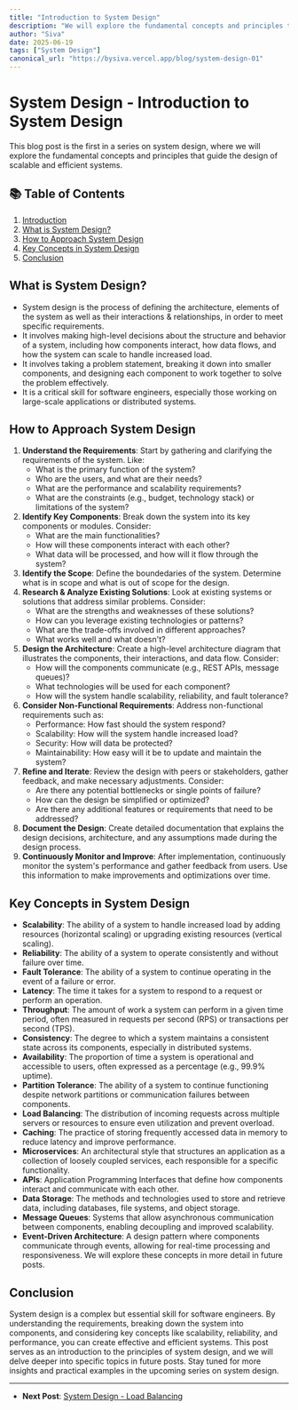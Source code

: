 ```yaml
---
title: "Introduction to System Design"
description: "We will explore the fundamental concepts and principles that guide the design of scalable and efficient systems."
author: "Siva"
date: 2025-06-19
tags: ["System Design"]
canonical_url: "https://bysiva.vercel.app/blog/system-design-01"
---
```


# System Design - Introduction to System Design
This blog post is the first in a series on system design, where we will explore the fundamental concepts and principles that guide the design of scalable and efficient systems.

## 📚 Table of Contents

1. [Introduction](#system-design---introduction-to-system-design)  
2. [What is System Design?](#what-is-system-design)  
3. [How to Approach System Design](#how-to-approach-system-design)    
4. [Key Concepts in System Design](#key-concepts-in-system-design)  
5. [Conclusion](#conclusion)

## What is System Design?
- System design is the process of defining the architecture, elements of the system as well as their interactions & relationships, in order to meet specific requirements.
- It involves making high-level decisions about the structure and behavior of a system, including how components interact, how data flows, and how the system can scale to handle increased load.
- It involves taking a problem statement, breaking it down into smaller components, and designing each component to work together to solve the problem effectively.
- It is a critical skill for software engineers, especially those working on large-scale applications or distributed systems.

## How to Approach System Design
1. **Understand the Requirements**: Start by gathering and clarifying the requirements of the system. Like:
    - What is the primary function of the system?
    - Who are the users, and what are their needs?
    - What are the performance and scalability requirements?
    - What are the constraints (e.g., budget, technology stack) or limitations of the system?
2. **Identify Key Components**: Break down the system into its key components or modules. Consider:
    - What are the main functionalities?
    - How will these components interact with each other?
    - What data will be processed, and how will it flow through the system?
3. **Identify the Scope**: Define the boundedaries of the system. Determine what is in scope and what is out of scope for the design.
4. **Research & Analyze Existing Solutions**: Look at existing systems or solutions that address similar problems. Consider:
    - What are the strengths and weaknesses of these solutions?
    - How can you leverage existing technologies or patterns?
    - What are the trade-offs involved in different approaches?
    - What works well and what doesn't?
5. **Design the Architecture**: Create a high-level architecture diagram that illustrates the components, their interactions, and data flow. Consider:
    - How will the components communicate (e.g., REST APIs, message queues)?
    - What technologies will be used for each component?
    - How will the system handle scalability, reliability, and fault tolerance?
6. **Consider Non-Functional Requirements**: Address non-functional requirements such as:
    - Performance: How fast should the system respond?
    - Scalability: How will the system handle increased load?
    - Security: How will data be protected?
    - Maintainability: How easy will it be to update and maintain the system?
7. **Refine and Iterate**: Review the design with peers or stakeholders, gather feedback, and make necessary adjustments. Consider:
    - Are there any potential bottlenecks or single points of failure?
    - How can the design be simplified or optimized?
    - Are there any additional features or requirements that need to be addressed?
8. **Document the Design**: Create detailed documentation that explains the design decisions, architecture, and any assumptions made during the design process.
9. **Continuously Monitor and Improve**: After implementation, continuously monitor the system's performance and gather feedback from users. Use this information to make improvements and optimizations over time.

## Key Concepts in System Design
- **Scalability**: The ability of a system to handle increased load by adding resources (horizontal scaling) or upgrading existing resources (vertical scaling).
- **Reliability**: The ability of a system to operate consistently and without failure over time.
- **Fault Tolerance**: The ability of a system to continue operating in the event of a failure or error.
- **Latency**: The time it takes for a system to respond to a request or perform an operation.
- **Throughput**: The amount of work a system can perform in a given time period, often measured in requests per second (RPS) or transactions per second (TPS).
- **Consistency**: The degree to which a system maintains a consistent state across its components, especially in distributed systems.
- **Availability**: The proportion of time a system is operational and accessible to users, often expressed as a percentage (e.g., 99.9% uptime).
- **Partition Tolerance**: The ability of a system to continue functioning despite network partitions or communication failures between components.
- **Load Balancing**: The distribution of incoming requests across multiple servers or resources to ensure even utilization and prevent overload.   
- **Caching**: The practice of storing frequently accessed data in memory to reduce latency and improve performance.
- **Microservices**: An architectural style that structures an application as a collection of loosely coupled services, each responsible for a specific functionality.
- **APIs**: Application Programming Interfaces that define how components interact and communicate with each other.
- **Data Storage**: The methods and technologies used to store and retrieve data, including databases, file systems, and object storage.
- **Message Queues**: Systems that allow asynchronous communication between components, enabling decoupling and improved scalability.
- **Event-Driven Architecture**: A design pattern where components communicate through events, allowing for real-time processing and responsiveness.
We will explore these concepts in more detail in future posts.

## Conclusion
System design is a complex but essential skill for software engineers. By understanding the requirements, breaking down the system into components, and considering key concepts like scalability, reliability, and performance, you can create effective and efficient systems. This post serves as an introduction to the principles of system design, and we will delve deeper into specific topics in future posts. Stay tuned for more insights and practical examples in the upcoming series on system design.

---
- **Next Post**: [System Design - Load Balancing](/blog/load-balancing)